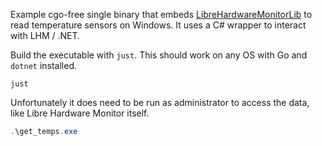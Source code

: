 Example cgo-free single binary that embeds [LibreHardwareMonitorLib](https://github.com/LibreHardwareMonitor/LibreHardwareMonitor) to read temperature sensors on Windows. It uses a C# wrapper to interact with LHM / .NET.

Build the executable with `just`. This should work on any OS with Go and `dotnet` installed.

```
just
```

Unfortunately it does need to be run as administrator to access the data, like Libre Hardware Monitor itself.

```powershell
.\get_temps.exe
```
